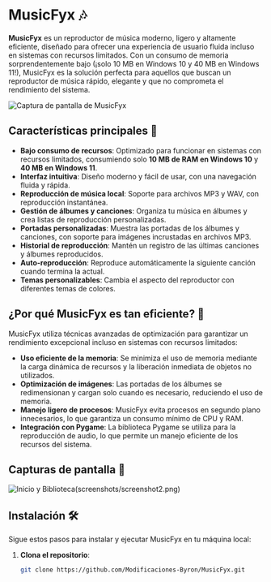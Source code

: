 # MusicFyx 🎶

**MusicFyx** es un reproductor de música moderno, ligero y altamente eficiente, diseñado para ofrecer una experiencia de usuario fluida incluso en sistemas con recursos limitados. Con un consumo de memoria sorprendentemente bajo (¡solo 10 MB en Windows 10 y 40 MB en Windows 11!), MusicFyx es la solución perfecta para aquellos que buscan un reproductor de música rápido, elegante y que no comprometa el rendimiento del sistema.

![Captura de pantalla de MusicFyx](screenshots/screenshot0.png)

## Características principales 🌟

- **Bajo consumo de recursos**: Optimizado para funcionar en sistemas con recursos limitados, consumiendo solo **10 MB de RAM en Windows 10** y **40 MB en Windows 11**.
- **Interfaz intuitiva**: Diseño moderno y fácil de usar, con una navegación fluida y rápida.
- **Reproducción de música local**: Soporte para archivos MP3 y WAV, con reproducción instantánea.
- **Gestión de álbumes y canciones**: Organiza tu música en álbumes y crea listas de reproducción personalizadas.
- **Portadas personalizadas**: Muestra las portadas de los álbumes y canciones, con soporte para imágenes incrustadas en archivos MP3.
- **Historial de reproducción**: Mantén un registro de las últimas canciones y álbumes reproducidos.
- **Auto-reproducción**: Reproduce automáticamente la siguiente canción cuando termina la actual.
- **Temas personalizables**: Cambia el aspecto del reproductor con diferentes temas de colores.

## ¿Por qué MusicFyx es tan eficiente? 🚀

MusicFyx utiliza técnicas avanzadas de optimización para garantizar un rendimiento excepcional incluso en sistemas con recursos limitados:

- **Uso eficiente de la memoria**: Se minimiza el uso de memoria mediante la carga dinámica de recursos y la liberación inmediata de objetos no utilizados.
- **Optimización de imágenes**: Las portadas de los álbumes se redimensionan y cargan solo cuando es necesario, reduciendo el uso de memoria.
- **Manejo ligero de procesos**: MusicFyx evita procesos en segundo plano innecesarios, lo que garantiza un consumo mínimo de CPU y RAM.
- **Integración con Pygame**: La biblioteca Pygame se utiliza para la reproducción de audio, lo que permite un manejo eficiente de los recursos del sistema.

## Capturas de pantalla 📸

![Inicio y Biblioteca](screenshots/screenshot1.png)(screenshots/screenshot2.png)

## Instalación 🛠️

Sigue estos pasos para instalar y ejecutar MusicFyx en tu máquina local:

1. **Clona el repositorio**:
   ```bash
   git clone https://github.com/Modificaciones-Byron/MusicFyx.git
